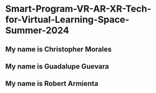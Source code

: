 # Smart-Program-VR-AR-XR-Tech-for-Virtual-Learning-Space-Summer-2024

## My name is Christopher Morales

## My name is Guadalupe Guevara

## My name is Robert Armienta